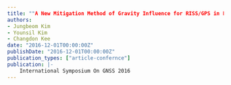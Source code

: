 ```yaml
---
title: ""A New Mitigation Method of Gravity Influence for RISS/GPS in Land Vehicle""
authors:
- Jungbeom Kim
- Younsil Kim
- Changdon Kee
date: "2016-12-01T00:00:00Z"
publishDate: "2016-12-01T00:00:00Z"
publication_types: ["article-confernce"]
publication: |-
    International Symposium On GNSS 2016
---
```

